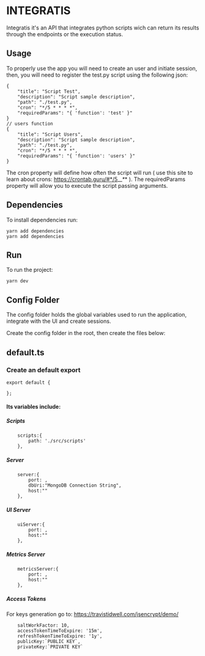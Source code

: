 # INTEGRATIS #
Integratis it's an API that integrates python scripts wich can return its results through the endpoints or the execution status.

## Usage ##
To properly use the app you will need to create an user and initiate session, then, you will need to register the test.py script using the following json: 
```
{
    "title": "Script Test",
    "description": "Script sample description",
    "path": "./test.py",
    "cron": "*/5 * * * *",
    "requiredParams": "{ 'function': 'test' }"
}
// users function 
{
    "title": "Script Users",
    "description": "Script sample description",
    "path": "./test.py",
    "cron": "*/5 * * * *",
    "requiredParams": "{ 'function': 'users' }"
}
```

The cron property will define how often the script will run ( use this site to learn about crons: https://crontab.guru/#*/5_*_*_*_* ).
The requiredParams property will allow you to execute the script passing arguments.


## Dependencies ##
To install dependencies run:
```
yarn add dependencies
yarn add dependencies
```

## Run ##
To run the project:
```
yarn dev
```

## Config Folder ##
The config folder holds the global variables used to run the application, integrate with the UI and create sessions.

Create the config folder in the root, then create the files below:

## default.ts ## 

### Create an default export ###
```
export default {

};
```

#### Its variables include: ####
##### Scripts #####
```
    scripts:{
        path: './src/scripts'
    },
```
##### Server #####
```
    server:{
        port: ,
        dbUri:"MongoDB Connection String",
        host:""
    },
```
##### UI Server #####
```
    uiServer:{
        port: ,
        host:""
    },
```
##### Metrics Server ##### 
```
    metricsServer:{
        port: ,
        host:""
    },
```
##### Access Tokens ##### 
For keys generation go to: https://travistidwell.com/jsencrypt/demo/
```
    saltWorkFactor: 10,
    accessTokenTimeToExpire: '15m',
    refreshTokenTimeToExpire: '1y',
    publicKey:`PUBLIC KEY`,
    privateKey:`PRIVATE KEY`
```



